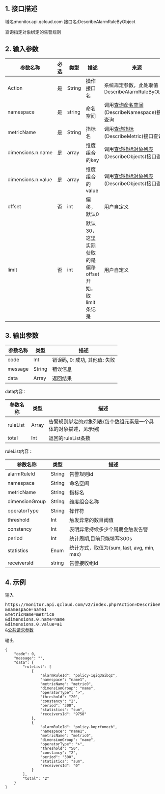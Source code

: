 ## 1. 接口描述
域名:monitor.api.qcloud.com
接口名:DescribeAlarmRuleByObject

查询指定对象绑定的告警规则

## 2. 输入参数
| 参数名称 | 必选  | 类型 | 描述 |来源|
|---------|---------|---------|---------|---------|
| Action | 是 | String | 操作接口名|系统规定参数，此处取值：DescribeAlarmRuleByObject|
| namespace | 是 | string | 命名空间|调用<a href="/doc/api/255/查询命名空间" title="查询命名空间">查询命名空间</a>(DescribeNamespace)接口查询|
| metricName | 是 | String | 指标名|调用<a href="/doc/api/255/查询指标" title="查询指标">查询指标</a>(DescribeMetric)接口查询|
| dimensions.n.name | 是 | array | 维度组合的key|调用<a href="/doc/api/255/查询指标对象列表" title="查询指标对象列表">查询指标对象列表</a>(DescribeObjects)接口查询|
| dimensions.n.value | 是 | array | 维度组合的value|调用<a href="/doc/api/255/查询指标对象列表" title="查询指标对象列表">查询指标对象列表</a>(DescribeObjects)接口查询|
| offset | 否 | int | 偏移，默认0 |用户自定义|
| limit	 | 否 | int | 默认30，这里实际获取的是偏移offset开始，取limit 条记录 |用户自定义|

## 3. 输出参数
| 参数名称 | 类型 | 描述 |
|---------|---------|---------|
| code | Int | 错误码, 0: 成功, 其他值: 失败|
| message | String | 错误信息|
| data | Array | 返回结果 |

data内容：

| 参数名称 | 类型 | 描述 |
|---------|---------|---------|
|ruleList | Array | 告警规则绑定的对象列表(每个数组元素是一个具体的对象描述，见示例)| 
|total|Int|返回的ruleList条数|

ruleList内容：

| 参数名称 | 类型 | 描述 |
|---------|---------|---------|
| alarmRuleId | String | 告警规则id|
| namespace | String | 命名空间|
| metricName | String | 指标名|
| dimensionGroup | String|维度组合名称|
| operatorType| String | 操作符| 
| threshold | Int | 触发异常的数目阈值|
| constancy | Int | 表明异常持续多少个周期会触发告警| 
| period | Int | 统计周期,目前只能填写300s|
| statistics | Enum | 统计方式，取值为(sum, last, avg, min, max)|
| receiversId | string | 告警接收组id|

## 4. 示例
输入
<pre>
https://monitor.api.qcloud.com/v2/index.php?Action=DescribeAlarmRuleByObject
&namespace=name1
&metricName=metric0
&dimensions.0.name=name
&dimensions.0.value=a1
&<a href="https://www.qcloud.com/doc/api/229/6976">公共请求参数</a>
</pre>
输出
```
{
    "code": 0,
    "message": "",
    "data": {
        "ruleList": [
            {
                "alarmRuleId": "policy-1qiq3aibqz",
                "namespace": "name1",
                "metricName": "metric0",
                "dimensionGroup": "name",
                "operatorType": ">",
                "threshold": "20",
                "constancy": "2",
                "period": "300",
                "statistics": "sum",
                "receiversId": "9758"
            },
            {
                "alarmRuleId": "policy-koprfomozb",
                "namespace": "name1",
                "metricName": "metric0",
                "dimensionGroup": "name",
                "operatorType": ">",
                "threshold": "50",
                "constancy": "2",
                "period": "300",
                "statistics": "sum",
                "receiversId": "0"
            }
        ],
        "total": "2"
    }
}
```

